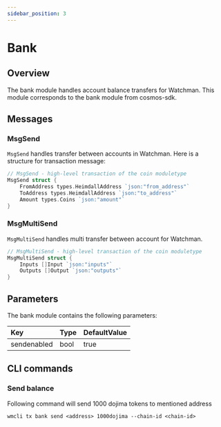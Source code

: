 ```yaml
---
sidebar_position: 3
---
```


# Bank

## Overview

The bank module handles account balance transfers for Watchman. This module corresponds to the bank module from cosmos-sdk.

## Messages

### MsgSend

`MsgSend` handles transfer between accounts in Watchman. Here is a structure for transaction message:

```go
// MsgSend - high-level transaction of the coin moduletype
MsgSend struct {
    FromAddress types.HeimdallAddress `json:"from_address"`
    ToAddress types.HeimdallAddress `json:"to_address"`
    Amount types.Coins `json:"amount"`
}
```

### MsgMultiSend

`MsgMultiSend` handles multi transfer between account for Watchman.

```go
// MsgMultiSend - high-level transaction of the coin moduletype
MsgMultiSend struct {
    Inputs []Input `json:"inputs"`
    Outputs []Output `json:"outputs"`
}
```

## Parameters

The bank module contains the following parameters:

| Key         | Type | DefaultValue |
| :---------- | :--- | :----------- |
| sendenabled | bool | true         |

## CLI commands

### Send balance

Following command will send 1000 dojima tokens to mentioned address

```
wmcli tx bank send <address> 1000dojima --chain-id <chain-id>
```
